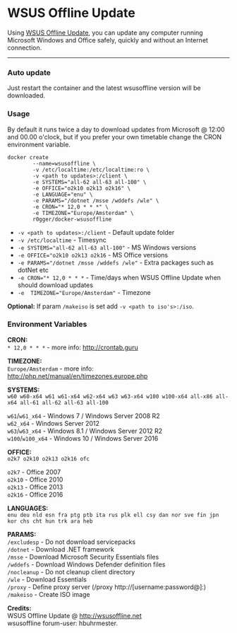 # WSUS Offline Update

Using [WSUS Offline Update](http://wsusoffline.net/), you can update any computer running Microsoft Windows and Office safely, quickly and without an Internet connection.

-----------
### Auto update
Just restart the container and the latest wsusoffline version will be downloaded.

### Usage
By default it runs twice a day to download updates from Microsoft @ 12:00 and 00.00 o'clock, but if you prefer your own timetable change the CRON environment variable.   

```
docker create 
        --name=wsusoffline \
        -v /etc/localtime:/etc/localtime:ro \
        -v <path to updates>:/client \
        -e SYSTEMS="all-62 all-63 all-100" \
        -e OFFICE="o2k10 o2k13 o2k16" \
        -e LANGUAGE="enu" \
        -e PARAMS="/dotnet /msse /wddefs /wle" \
        -e CRON="* 12,0 * * *" \
        -e TIMEZONE="Europe/Amsterdam" \
        r0gger/docker-wsusoffline
```
    
- `-v <path to updates>:/client` - Default update folder   
- `-v /etc/localtime` - Timesync   
- `-e SYSTEMS="all-62 all-63 all-100"` - MS Windows versions   
- `-e OFFICE="o2k10 o2k13 o2k16` - MS Office versions   
- `-e PARAMS="/dotnet /msse /wddefs /wle"` - Extra packages such as dotNet etc   
- `-e CRON="* 12,0 * * *` - Time/days when WSUS Offline Update when should download updates   
- `-e  TIMEZONE="Europe/Amsterdam"` - Timezone   

**Optional:** If param `/makeiso` is set add `-v <path to iso's>:/iso`.

### Environment Variables
**CRON:**   
`* 12,0 * * *` - more info: http://crontab.guru

**TIMEZONE:**   
`Europe/Amsterdam` - more info: http://php.net/manual/en/timezones.europe.php

**SYSTEMS:**    
`w60 w60-x64 w61 w61-x64 w62-x64 w63 w63-x64 w100 w100-x64 all-x86 all-x64 all-61 all-62 all-63 all-100`   

`w61`/`w61_x64` - Windows 7 / Windows Server 2008 R2       
`w62_x64`	- Windows Server 2012   
`w63`/`w63_x64` - Windows 8.1 / Windows Server 2012 R2    
`w100`/`w100_x64` -	Windows 10 / Windows Server 2016     

**OFFICE:**   
`o2k7 o2k10 o2k13 o2k16 ofc`

`o2k7` - Office 2007   
`o2k10` - Office 2010   
`o2k13` - Office 2013   
`o2k16` - Office 2016

**LANGUAGES:**   
`enu deu nld esn fra ptg ptb ita rus plk ell csy dan nor sve fin jpn kor chs cht hun trk ara heb`

**PARAMS:**   
`/excludesp` - Do not download servicepacks   
`/dotnet` - Download .NET framework   
`/msse` - Download Microsoft Security Essentials files   
`/wddefs` - Download Windows Defender definition files   
`/nocleanup` - Do not cleanup client directory   
`/wle` - Download Essentials   
`/proxy` - Define proxy server (/proxy http://[username:password@]<server>:<port>)   
`/makeiso` - Create ISO image   

    
**Credits:**   
WSUS Offline Update @ http://wsusoffline.net   
wsusoffline forum-user:  hbuhrmester.
